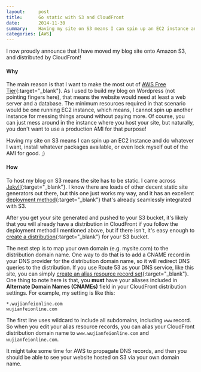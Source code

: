 ```yaml
---
layout:     post
title:      Go static with S3 and CloudFront
date:       2014-11-30
summary:    Having my site on S3 means I can spin up an EC2 instance and do whatever I want, install whatever packages available, or even lock myself out of the AMI for good. ;)
categories: [AWS]
---
```


I now proudly announce that I have moved my blog site onto Amazon S3, and distributed by CloudFront!

#### Why
The main reason is that I want to make the most out of [AWS Free Tier](http://aws.amazon.com/free/){:target="_blank"}. As I used to build my blog on Wordpress (not pointing fingers here), that means the website would need at least a web server and a database. The minimum resources required in that scenario would be one running EC2 instance, which means, I cannot spin up another instance for messing things around without paying more. Of course, you can just mess around in the instance where you host your site, but naturally, you don't want to use a production AMI for that purpose!

Having my site on S3 means I can spin up an EC2 instance and do whatever I want, install whatever packages available, or even lock myself out of the AMI for good. ;)

#### How
To host my blog on S3 means the site has to be static. I came across [Jekyll](http://jekyllrb.com/){:target="_blank"}. I know there are loads of other decent static site generators out there, but this one just works my way, and it has an excellent [deployment method](http://jekyllrb.com/docs/deployment-methods/#amazon-s3){:target="_blank"} that's already seamlessly integrated with S3.

After you get your site generated and pushed to your S3 bucket, it's likely that you will already have a distribution in CloudFront if you follow the deployment method I mentioned above, but if there isn't, it's easy enough to [create a distribution](http://docs.aws.amazon.com/AmazonCloudFront/latest/DeveloperGuide/distribution-web-creating.html){:target="_blank"} for your S3 bucket.

The next step is to map your own domain (e.g. mysite.com) to the distribution domain name. One way to do that is to add a CNAME record in your DNS provider for the distribution domain name, so it will redirect DNS queries to the distribution. If you use Route 53 as your DNS service, like this site, you can simply [create an alias resource record set](http://docs.aws.amazon.com/Route53/latest/DeveloperGuide/resource-record-sets-values.html#resource-record-sets-values-alias){:target="_blank"}. One thing to note here is that, you **must** have your aliases included in **Alternate Domain Names (CNAMEs)** field in your CloudFront distribution settings. For example, my setting is like this:

~~~
*.wujianfeionline.com
wujianfeionline.com
~~~

The first line uses wildcard to include all subdomains, including `www` record. So when you edit your alias resource records, you can alias your CloudFront distribution domain name to `www.wujianfeionline.com` and `wujianfeionline.com`.

It might take some time for AWS to propagate DNS records, and then you should be able to see your website hosted on S3 via your own domain name.